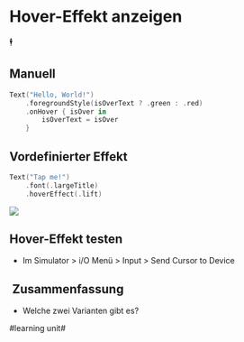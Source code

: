# Hover-Effekt anzeigen
🕴️

## Manuell

```swift
Text("Hello, World!")
    .foregroundStyle(isOverText ? .green : .red)
    .onHover { isOver in
        isOverText = isOver
    }
```

## Vordefinierter Effekt

```swift
Text("Tap me!")
    .font(.largeTitle)
    .hoverEffect(.lift)
```

![][image-1]

## Hover-Effekt testen
- Im Simulator \> i/O Menü \> Input \> Send Cursor to Device

##  Zusammenfassung
- Welche zwei Varianten gibt es?

[image-1]:	assets/2023-08-05%2008.21.02.gif

#learning unit#